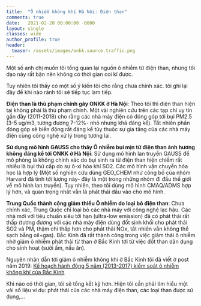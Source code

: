 ```yaml
---
title:  "Ô nhiễm không khí Hà Nội: Điện than"
comments: true
date:   2021-02-20 00:00:00 -0000
layout: single
classes: wide
author_profile: true
header:
  teaser: /assets/images/onkk.source.traffic.png
---
```


Một số anh chị muốn tôi tổng quan lại nguồn ô nhiễm từ điện than,
nhưng tôi dạo này rất bận nên không có thời gian coi kĩ được.

Tuy nhiên tôi thấy có một số ý kiến tôi cho rằng chưa chính xác. 
tôi ghi lại đây để khi nào rảnh tôi sẽ tiếp tục làm tiếp.

**Điện than là thủ phạm chính gây ONKK ở Hà Nội**: 
Theo tôi thì điện than hiện tại không phải là thủ phạm chính. 
Một vài nghiên cứu trên các tạp chí uy tín gần đây (2011-2018) cho rằng các nhà máy điện có đóng góp tới bụi PM2.5 (3-5 ug/m3, tương đương 7-12%- nhỏ nhưng khá đáng kể).
Tất nhiên phần đóng góp sẽ biến động rất đáng kể tùy thuộc sự gia tăng của các nhà máy điện cùng công nghệ xử lý trong tương lai.

**Sử dụng mô hình GAUSS cho thây Ô nhiễm bụi mịn từ điện than ảnh hương không đáng kể tới ONKK ở Hà Nội**: 
Sử dụng mô hình lan truyền GAUSS để mô phỏng là không chính xác do bụi sinh ra từ điện than hiện chiếm rất nhiều là bụi thứ cấp do sự ô-xi hóa khí SO2.
Các mô hình vận chuyển hóa học là hợp lý (Một số nghiên cứu dùng GEO_CHEM như công bố của nhóm Harvard đã tính tới lượng này- đây là một trong những nhóm đi đầu
thế giới về mô hình lan truyền). 
Tuy nhiên, theo tôi dùng mô hình CMAQ/ADMS hợp lý hơn, và quan trọng nhất vẫn là phát thải đầu vào cho mô hình. 

**Trung Quốc thành công giảm thiểu Ô nhiễm do loại bỏ điện than**:
Chưa chính xác, Trung Quốc chỉ loại bỏ các nhà máy với công nghệ lạc hậu. Các nhà mới với tiêu chuấn siêu tới hạn (ultra-low emission) đã có phát thải rất thấp 
(tương đương với các nhà máy điện dùng đốt sinh khối cho phát thải SO2 và PM, thậm chí thấp hơn cho phát thải NOx, tất nhiên vẫn không thể sạch bằng oil+gas).
Bắc Kinh đã rất thành công trong việc giảm thải ô nhiễm nhờ giảm ô nhiễm phát thải từ than ở Bắc Kinh tới từ việc đốt than dân dụng cho sinh hoạt (sưởi ấm, nấu ăn).

Nguyên nhân dẫn tới giảm ô nhiễm không khí ở Bắc Kinh tôi đã viết ở post năm 2019:
[Kế hoạch hành động 5 năm (2013-2017) kiểm soát ô nhiễm không khí của Bắc Kinh](https://tuanvvu.github.io/onkk/2019-10-14-onkk-bac-kinh/)

Khi nào có thời gian, tôi sẽ tổng kết kỹ hơn. 
Hiện tôi cần phải tìm hiểu một vài số liệu ví dụ: phát thải của các nhà máy điện than, các loại than được sử dụng,...


